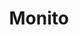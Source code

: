 ---
facebook: http://facebook.com/Monitocom
linkedin: https://linkedin.com/company/monito-com
logohandle: monito
sort: monito
title: Monito
twitter: https://x.com/monito
website: https://www.monito.com/
youtube: https://youtube.com/c/Monitocom
---